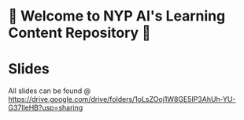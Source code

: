 # 🧰 Welcome to NYP AI's Learning Content Repository 🧰

# Slides 
All slides can be found @
https://drive.google.com/drive/folders/1oLsZOoj1W8GE5IP3AhUh-YU-G37lleHB?usp=sharing


